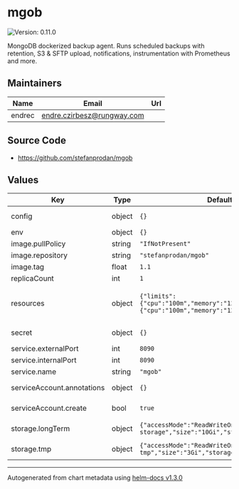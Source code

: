 # mgob

![Version: 0.11.0](https://img.shields.io/badge/Version-0.11.0-informational?style=flat-square)

MongoDB dockerized backup agent.
Runs scheduled backups with retention, S3 & SFTP upload, notifications, instrumentation with Prometheus and more.

## Maintainers

| Name | Email | Url |
| ---- | ------ | --- |
| endrec | endre.czirbesz@rungway.com |  |

## Source Code

* <https://github.com/stefanprodan/mgob>

## Values

| Key | Type | Default | Description |
|-----|------|---------|-------------|
| config | object | `{}` | Backup plans. For details, see [values.yaml](values.yaml) |
| env | object | `{}` |  |
| image.pullPolicy | string | `"IfNotPresent"` | Image pull policy |
| image.repository | string | `"stefanprodan/mgob"` | Image repo |
| image.tag | float | `1.1` | Image tag |
| replicaCount | int | `1` | Number of replicas |
| resources | object | `{"limits":{"cpu":"100m","memory":"128Mi"},"requests":{"cpu":"100m","memory":"128Mi"}}` | Resource requests and limits ref: http://kubernetes.io/docs/user-guide/compute-resources/ |
| secret | object | `{}` | Secret(s) to mount. For details, see [values.yaml](values.yaml) |
| service.externalPort | int | `8090` | Port to access the service |
| service.internalPort | int | `8090` | Port to connect to in pod |
| service.name | string | `"mgob"` | Service name |
| serviceAccount.annotations | object | `{}` | Annotations to add on service account |
| serviceAccount.create | bool | `true` | If false, default service account will be used |
| storage.longTerm | object | `{"accessMode":"ReadWriteOnce","name":"mgob-storage","size":"10Gi","storageClass":"gp2"}` | Persistent volume for backups, see `config.retention` |
| storage.tmp | object | `{"accessMode":"ReadWriteOnce","name":"mgob-tmp","size":"3Gi","storageClass":"gp2"}` | Persistent volume for temporary files |

----------------------------------------------
Autogenerated from chart metadata using [helm-docs v1.3.0](https://github.com/norwoodj/helm-docs/releases/v1.3.0)
